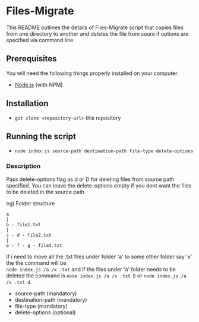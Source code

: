 # Files-Migrate

This README outlines the details of Files-Migrate script that copies files from one directory to another and deletes the file
from soure if options are specified via command line.

## Prerequisites

You will need the following things properly installed on your computer.

* [Node.js](http://nodejs.org/) (with NPM)

## Installation

* `git clone <repository-url>` this repository

## Running the script

* `node index.js source-path destination-path file-type delete-options`

### Description

  Pass delete-options flag as d or D for deleting files from source path specified. You can leave the delete-options empty if you 
dont want the files to be deleted in the source path

eg) Folder structure
    
    a 
    |
    b - file1.txt
    |
    c - d - file2.txt
    |
    e - f - g - file3.txt
 
 If i need to move all the .txt files under folder 'a' to some other folder say 'x' the the command will be    
 `node index.js /a /x .txt` and if the files under 'a' folder needs to be deleted the command is 
 `node index.js /a /x .txt D` or `node index.js /a /x .txt d`.
 
* source-path (mandatory)
* destination-path (mandatory)
* file-type (mandatory)
* delete-options (optional)
